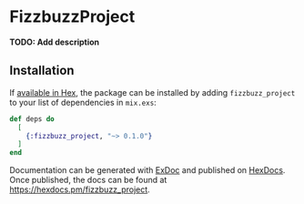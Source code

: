 # FizzbuzzProject

**TODO: Add description**

## Installation

If [available in Hex](https://hex.pm/docs/publish), the package can be installed
by adding `fizzbuzz_project` to your list of dependencies in `mix.exs`:

```elixir
def deps do
  [
    {:fizzbuzz_project, "~> 0.1.0"}
  ]
end
```

Documentation can be generated with [ExDoc](https://github.com/elixir-lang/ex_doc)
and published on [HexDocs](https://hexdocs.pm). Once published, the docs can
be found at <https://hexdocs.pm/fizzbuzz_project>.

